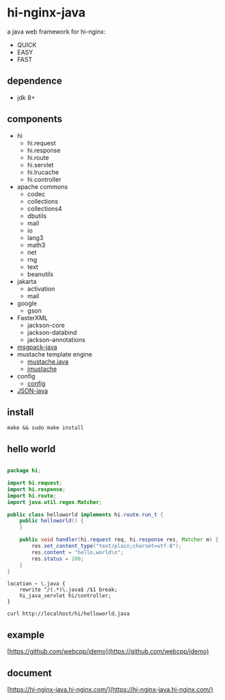 # hi-nginx-java

a java web framework for hi-nginx:

- QUICK
- EASY
- FAST

## dependence

- jdk 8+

## components

- hi
  - hi.request
  - hi.response
  - hi.route
  - hi.servlet
  - hi.lrucache
  - hi.controller
- apache commons
  - codec
  - collections
  - collections4
  - dbutils
  - mail
  - io
  - lang3
  - math3
  - net
  - rng
  - text
  - beanutils
- jakarta
  - activation
  - mail
- google
  - gson
- FasterXML
  - jackson-core
  - jackson-databind
  - jackson-annotations
- [msgpack-java](https://github.com/msgpack/msgpack-java)
- mustache template engine
  - [mustache.java](https://github.com/spullara/mustache.java)
  - [jmustache](http://github.com/samskivert/jmustache)
- config
  - [config](https://github.com/lightbend/config)
- [JSON-java](https://github.com/stleary/JSON-java)
  

## install

`make && sudo make install`

## hello world

```java

package hi;

import hi.request;
import hi.response;
import hi.route;
import java.util.regex.Matcher;

public class helloworld implements hi.route.run_t {
    public helloworld() {
    }

    public void handler(hi.request req, hi.response res, Matcher m) {
        res.set_content_type("text/plain;charset=utf-8");
        res.content = "hello,world\n";
        res.status = 200;
    }
}

```

```nginx
location ~ \.java {
    rewrite ^/(.*)\.java$ /$1 break;
    hi_java_servlet hi/controller;
}

```

`curl http://localhost/hi/helloworld.java`


## example
[https://github.com/webcpp/jdemo](https://github.com/webcpp/jdemo)

## document

[https://hi-nginx-java.hi-nginx.com/](https://hi-nginx-java.hi-nginx.com/)
